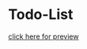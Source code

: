 # Todo-List

[click here for preview](https://ranga256.github.io/Todo-List/ToDo%20list/todoindex.html)
